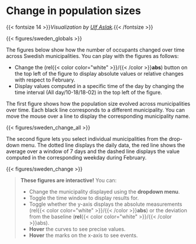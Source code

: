 # **Change in population sizes**
{{< fontsize 14 >}}*Visualization by [Ulf Aslak](mailto:ulfaslak@gmail.com).*{{< /fontsize >}}


{{< figures/sweden_globals >}}



The figures below show how the number of occupants changed over time across Swedish municipalities. You can play with the figures as follows: 
- Change the (rel{{< color color="white" >}}/{{< /color >}}**abs**) button on the top left of the figure to display absolute values or relative changes with respect to February.
- Display values computed in a specific time of the day by changing the time interval (All day/10-18/18-02) in the top left of the figure.

The first figure shows how the population size evolved across municipalities over time. Each black line corresponds to a different municipality.
You can move the mouse over a line to display the corresponding municipality name.


{{< figures/sweden_change_all >}}

The second figure lets you select individual municipalities from the drop-down menu. The dotted line displays the daily data, the red line shows the average over a window of 7 days and the dashed line displays the value computed in the corresponding weekday during February. 

{{< figures/sweden_change >}}

> **These figures are interactive!** You can:
> * Change the municipality displayed using the **dropdown menu**.
> * Toggle the time window to display results for.
> * Toggle whether the y-axis displays the absolute measurements (rel{{< color color="white" >}}/{{< /color >}}**abs**) or the deviation from the baseline (**rel**{{< color color="white" >}}/{{< /color >}}abs).
> * **Hover** the curves to see precise values.
> * **Hover** the marks on the x-axis to see events.